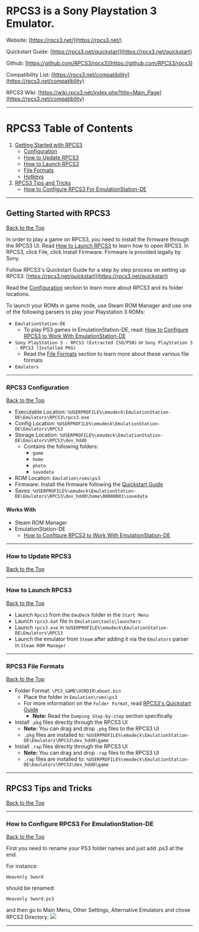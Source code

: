 # RPCS3 is a Sony Playstation 3 Emulator.

Website: [https://rpcs3.net/](https://rpcs3.net/)

Quickstart Guide: [https://rpcs3.net/quickstart](https://rpcs3.net/quickstart)

Github: [https://github.com/RPCS3/rpcs3](https://github.com/RPCS3/rpcs3)

Compatibility List: [https://rpcs3.net/compatibility](https://rpcs3.net/compatibility)

RPCS3 Wiki: [https://wiki.rpcs3.net/index.php?title=Main_Page](https://rpcs3.net/compatibility)

***

# RPCS3 Table of Contents

1. [Getting Started with RPCS3](#getting-started-with-rpcs3)
    - [Configuration](#rpcs3-configuration)
    - [How to Update RPCS3](#how-to-update-rpcs3)
    - [How to Launch RPCS3](#how-to-launch-rpcs3)
    - [File Formats](#rpcs3-file-formats)
    - [Hotkeys](../../controls-and-hotkeys/windows/hotkeys.md#rpcs3-playstation-3)
2. [RPCS3 Tips and Tricks](#rpcs3-tips-and-tricks)
    - [How to Configure RPCS3 For EmulationStation-DE](#how-to-configure-rpcs3-for-emulationstation-de)

***

## Getting Started with RPCS3
[Back to the Top](#rpcs3-table-of-contents)

In order to play a game on RPCS3, you need to install the firmware through the RPCS3 UI. Read [How to Launch RPCS3](#how-to-launch-rpcs3) to learn how to open RPCS3. In RPCS3, click File, click Install Firmware. Firmware is provided legally by Sony.

Follow RPCS3's Quickstart Guide for a step by step process on setting up RPCS3: [https://rpcs3.net/quickstart](https://rpcs3.net/quickstart)

Read the [Configuration](#rpcs3-configuration) section to learn more about RPCS3 and its folder locations. 

To launch your ROMs in game mode, use Steam ROM Manager and use one of the following parsers to play your Playstation 3 ROMs:

* `EmulationStation-DE`
    * To play PS3 games in EmulationStation-DE, read: [How to Configure RPCS3 to Work With EmulationStation-DE](#how-to-configure-rpcs3-to-work-with-emulationstation-de)
* `Sony PlayStation 3 - RPCS3 (Extracted ISO/PSN)` or `Sony PlayStation 3 - RPCS3 (Installed PKG)`
    * Read the [File Formats](#rpcs3-file-formats) section to learn more about these various file formats
* `Emulators`

***

### RPCS3 Configuration
[Back to the Top](#rpcs3-table-of-contents)

* Executable Location: `%USERPROFILE%\emudeck\EmulationStation-DE\Emulators\RPCS3\rpcs3.exe`
* Config Location: `%USERPROFILE%\emudeck\EmulationStation-DE\Emulators\RPCS3`
* Storage Location: `%USERPROFILE%\emudeck\EmulationStation-DE\Emulators\RPCS3\dev_hdd0`
    * Contains the following folders: 
        * `game`
        * `home`
        * `photo`
        * `savedata`
* ROM Location: `Emulation\roms\ps3`
* Firmware: Install the firmware following the [Quickstart Guide](https://rpcs3.net/quickstart)
* Saves: `%USERPROFILE%\emudeck\EmulationStation-DE\Emulators\RPCS3\dev_hdd0\home\00000001\savedata`

#### Works With
* Steam ROM Manager
* EmulationStation-DE
    * [How to Configure RPCS3 to Work With EmulationStation-DE](#how-to-configure-rpcs3-to-work-with-emulationstation-de)

***

### How to Update RPCS3
[Back to the Top](#rpcs3-table-of-contents)

***

### How to Launch RPCS3
[Back to the Top](#rpcs3-table-of-contents)

* Launch `Rpcs3` from the `EmuDeck` folder in the `Start Menu`
* Launch `rpcs3.bat` file in `Emulation\tools\launchers`
* Launch `rpcs3.exe` in `%USERPROFILE%\emudeck\EmulationStation-DE\Emulators\RPCS3` 
* Launch the emulator from `Steam` after adding it via the `Emulators` parser in `Steam ROM Manager`

***

### RPCS3 File Formats
[Back to the Top](#rpcs3-table-of-contents)

* Folder Format: `\PS3_GAME\USRDIR\eboot.bin`
    * Place the folder in `Emulation\roms\ps3`
    * For more information on the `Folder Format`, read [RPCS3's Quickstart Guide](https://rpcs3.net/quickstart)
        * **Note:** Read the `Dumping Step-by-step` section specifically
* Install `.pkg` files directly through the RPCS3 UI
    * **Note:** You can drag and drop `.pkg` files to the RPCS3 UI
    * `.pkg` files are installed to: `%USERPROFILE%\emudeck\EmulationStation-DE\Emulators\RPCS3\dev_hdd0\game`
* Install `.rap` files directly through the RPCS3 UI
    * **Note:** You can drag and drop `.rap` files to the RPCS3 UI
    * `.rap` files are installed to: `%USERPROFILE%\emudeck\EmulationStation-DE\Emulators\RPCS3\dev_hdd0\game`

***

## RPCS3 Tips and Tricks
[Back to the Top](#rpcs3-table-of-contents)

***

### How to Configure RPCS3 For EmulationStation-DE
[Back to the Top](#rpcs3-table-of-contents)

First you need to rename your PS3 folder names and just add .ps3 at the end.

For instance:

`Heavenly Sword`

should be renamed:

`Heavenly Sword.ps3`

and then go to Main Menu, Other Settings, Alternative Emulators and chose RPCS3 Directory:
![](https://c10.patreonusercontent.com/4/patreon-media/p/post/84682828/b333f979d2e643a28918bd6aede6e77b/eyJ3Ijo4MjB9/1.png?token-time=1688774400&token-hash=m-nEiQ6cJFrRwRRGQyqqhEKPXOo647-0AL-igxxm4Vg%3D)

***